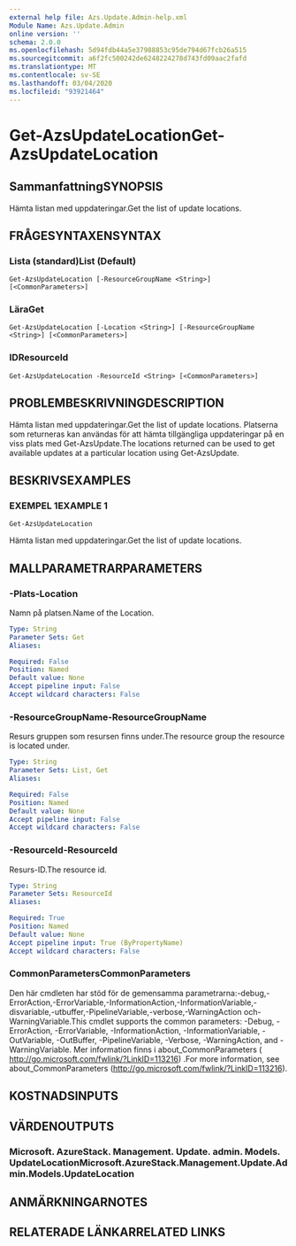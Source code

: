 ```yaml
---
external help file: Azs.Update.Admin-help.xml
Module Name: Azs.Update.Admin
online version: ''
schema: 2.0.0
ms.openlocfilehash: 5d94fdb44a5e37988853c95de794d67fcb26a515
ms.sourcegitcommit: a6f2fc500242de6248224278d743fd09aac2fafd
ms.translationtype: MT
ms.contentlocale: sv-SE
ms.lasthandoff: 03/04/2020
ms.locfileid: "93921464"
---
```

# <span data-ttu-id="573ce-101">Get-AzsUpdateLocation</span><span class="sxs-lookup"><span data-stu-id="573ce-101">Get-AzsUpdateLocation</span></span>

## <span data-ttu-id="573ce-102">Sammanfattning</span><span class="sxs-lookup"><span data-stu-id="573ce-102">SYNOPSIS</span></span>
<span data-ttu-id="573ce-103">Hämta listan med uppdateringar.</span><span class="sxs-lookup"><span data-stu-id="573ce-103">Get the list of update locations.</span></span>

## <span data-ttu-id="573ce-104">FRÅGESYNTAXEN</span><span class="sxs-lookup"><span data-stu-id="573ce-104">SYNTAX</span></span>

### <span data-ttu-id="573ce-105">Lista (standard)</span><span class="sxs-lookup"><span data-stu-id="573ce-105">List (Default)</span></span>
```
Get-AzsUpdateLocation [-ResourceGroupName <String>] [<CommonParameters>]
```

### <span data-ttu-id="573ce-106">Lära</span><span class="sxs-lookup"><span data-stu-id="573ce-106">Get</span></span>
```
Get-AzsUpdateLocation [-Location <String>] [-ResourceGroupName <String>] [<CommonParameters>]
```

### <span data-ttu-id="573ce-107">ID</span><span class="sxs-lookup"><span data-stu-id="573ce-107">ResourceId</span></span>
```
Get-AzsUpdateLocation -ResourceId <String> [<CommonParameters>]
```

## <span data-ttu-id="573ce-108">PROBLEMBESKRIVNING</span><span class="sxs-lookup"><span data-stu-id="573ce-108">DESCRIPTION</span></span>
<span data-ttu-id="573ce-109">Hämta listan med uppdateringar.</span><span class="sxs-lookup"><span data-stu-id="573ce-109">Get the list of update locations.</span></span> <span data-ttu-id="573ce-110">Platserna som returneras kan användas för att hämta tillgängliga uppdateringar på en viss plats med Get-AzsUpdate.</span><span class="sxs-lookup"><span data-stu-id="573ce-110">The locations returned can be used to get available updates at a particular location using Get-AzsUpdate.</span></span>

## <span data-ttu-id="573ce-111">BESKRIVS</span><span class="sxs-lookup"><span data-stu-id="573ce-111">EXAMPLES</span></span>

### <span data-ttu-id="573ce-112">EXEMPEL 1</span><span class="sxs-lookup"><span data-stu-id="573ce-112">EXAMPLE 1</span></span>
```
Get-AzsUpdateLocation
```

<span data-ttu-id="573ce-113">Hämta listan med uppdateringar.</span><span class="sxs-lookup"><span data-stu-id="573ce-113">Get the list of update locations.</span></span>

## <span data-ttu-id="573ce-114">MALLPARAMETRAR</span><span class="sxs-lookup"><span data-stu-id="573ce-114">PARAMETERS</span></span>

### <span data-ttu-id="573ce-115">-Plats</span><span class="sxs-lookup"><span data-stu-id="573ce-115">-Location</span></span>
<span data-ttu-id="573ce-116">Namn på platsen.</span><span class="sxs-lookup"><span data-stu-id="573ce-116">Name of the Location.</span></span>

```yaml
Type: String
Parameter Sets: Get
Aliases:

Required: False
Position: Named
Default value: None
Accept pipeline input: False
Accept wildcard characters: False
```

### <span data-ttu-id="573ce-117">-ResourceGroupName</span><span class="sxs-lookup"><span data-stu-id="573ce-117">-ResourceGroupName</span></span>
<span data-ttu-id="573ce-118">Resurs gruppen som resursen finns under.</span><span class="sxs-lookup"><span data-stu-id="573ce-118">The resource group the resource is located under.</span></span>

```yaml
Type: String
Parameter Sets: List, Get
Aliases:

Required: False
Position: Named
Default value: None
Accept pipeline input: False
Accept wildcard characters: False
```

### <span data-ttu-id="573ce-119">-ResourceId</span><span class="sxs-lookup"><span data-stu-id="573ce-119">-ResourceId</span></span>
<span data-ttu-id="573ce-120">Resurs-ID.</span><span class="sxs-lookup"><span data-stu-id="573ce-120">The resource id.</span></span>

```yaml
Type: String
Parameter Sets: ResourceId
Aliases:

Required: True
Position: Named
Default value: None
Accept pipeline input: True (ByPropertyName)
Accept wildcard characters: False
```

### <span data-ttu-id="573ce-121">CommonParameters</span><span class="sxs-lookup"><span data-stu-id="573ce-121">CommonParameters</span></span>
<span data-ttu-id="573ce-122">Den här cmdleten har stöd för de gemensamma parametrarna:-debug,-ErrorAction,-ErrorVariable,-InformationAction,-InformationVariable,-disvariable,-utbuffer,-PipelineVariable,-verbose,-WarningAction och-WarningVariable.</span><span class="sxs-lookup"><span data-stu-id="573ce-122">This cmdlet supports the common parameters: -Debug, -ErrorAction, -ErrorVariable, -InformationAction, -InformationVariable, -OutVariable, -OutBuffer, -PipelineVariable, -Verbose, -WarningAction, and -WarningVariable.</span></span> <span data-ttu-id="573ce-123">Mer information finns i about_CommonParameters ( http://go.microsoft.com/fwlink/?LinkID=113216) .</span><span class="sxs-lookup"><span data-stu-id="573ce-123">For more information, see about_CommonParameters (http://go.microsoft.com/fwlink/?LinkID=113216).</span></span>

## <span data-ttu-id="573ce-124">KOSTNADS</span><span class="sxs-lookup"><span data-stu-id="573ce-124">INPUTS</span></span>

## <span data-ttu-id="573ce-125">VÄRDEN</span><span class="sxs-lookup"><span data-stu-id="573ce-125">OUTPUTS</span></span>

### <span data-ttu-id="573ce-126">Microsoft. AzureStack. Management. Update. admin. Models. UpdateLocation</span><span class="sxs-lookup"><span data-stu-id="573ce-126">Microsoft.AzureStack.Management.Update.Admin.Models.UpdateLocation</span></span>

## <span data-ttu-id="573ce-127">ANMÄRKNINGAR</span><span class="sxs-lookup"><span data-stu-id="573ce-127">NOTES</span></span>

## <span data-ttu-id="573ce-128">RELATERADE LÄNKAR</span><span class="sxs-lookup"><span data-stu-id="573ce-128">RELATED LINKS</span></span>
